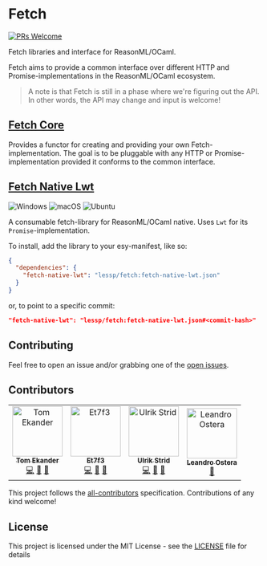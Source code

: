 # Fetch

[![PRs Welcome](https://img.shields.io/badge/PRs-welcome-brightgreen.svg)](http://makeapullrequest.com)

Fetch libraries and interface for ReasonML/OCaml.

Fetch aims to provide a common interface over different HTTP and Promise-implementations in the ReasonML/OCaml ecosystem.

> A note is that Fetch is still in a phase where we're figuring out the API. In other words, the API
> may change and input is welcome!

## [Fetch Core](./src/fetch-core)

Provides a functor for creating and providing your own Fetch-implementation. The goal is to be pluggable with any HTTP or Promise-implementation provided it conforms to the common interface.

## [Fetch Native Lwt](./src/fetch-native-lwt)

![Windows](https://github.com/lessp/fetch/workflows/Windows/badge.svg)
![macOS](https://github.com/lessp/fetch/workflows/macOS/badge.svg)
![Ubuntu](https://github.com/lessp/fetch/workflows/Ubuntu/badge.svg)

A consumable fetch-library for ReasonML/OCaml native. Uses `Lwt` for its `Promise`-implementation.

To install, add the library to your esy-manifest, like so:

```json
{
  "dependencies": {
    "fetch-native-lwt": "lessp/fetch:fetch-native-lwt.json"
  }
}
```

or, to point to a specific commit:

```json
"fetch-native-lwt": "lessp/fetch:fetch-native-lwt.json#<commit-hash>"
```

## Contributing

Feel free to open an issue and/or grabbing one of the [open issues](https://github.com/lessp/reason-fetch/issues).

## Contributors

<!-- ALL-CONTRIBUTORS-LIST:START - Do not remove or modify this section -->
<!-- prettier-ignore-start -->
<!-- markdownlint-disable -->
<table>
  <tr>
    <td align="center"><a href="https://lessp.dev/"><img src="https://avatars3.githubusercontent.com/u/17602389?v=4" width="100px;" alt="Tom Ekander"/><br /><sub><b>Tom Ekander</b></sub></a><br /><a href="https://github.com/lessp/reason-fetch/commits?author=lessp" title="Code">💻</a> <a href="#ideas-lessp" title="Ideas, Planning, & Feedback">🤔</a> <a href="https://github.com/lessp/reason-fetch/commits?author=lessp" title="Documentation">📖</a></td>
    <td align="center"><a href="https://github.com/Et7f3"><img src="https://avatars2.githubusercontent.com/u/29592775?v=4" width="100px;" alt="Et7f3"/><br /><sub><b>Et7f3</b></sub></a><br /><a href="https://github.com/lessp/reason-fetch/commits?author=Et7f3" title="Code">💻</a> <a href="#ideas-Et7f3" title="Ideas, Planning, & Feedback">🤔</a> <a href="#review-Et7f3" title="Reviewed Pull Requests">👀</a></td>
    <td align="center"><a href="https://github.com/ulrikstrid"><img src="https://avatars3.githubusercontent.com/u/1607770?v=4" width="100px;" alt="Ulrik Strid"/><br /><sub><b>Ulrik Strid</b></sub></a><br /><a href="https://github.com/lessp/reason-fetch/commits?author=ulrikstrid" title="Code">💻</a> <a href="#ideas-ulrikstrid" title="Ideas, Planning, & Feedback">🤔</a> <a href="#review-ulrikstrid" title="Reviewed Pull Requests">👀</a></td>
    <td align="center"><a href="https://ostera.io"><img src="https://avatars0.githubusercontent.com/u/854222?v=4" width="100px;" alt="Leandro Ostera"/><br /><sub><b>Leandro Ostera</b></sub></a><br /><a href="#ideas-ostera" title="Ideas, Planning, & Feedback">🤔</a></td>
  </tr>
</table>

<!-- markdownlint-enable -->
<!-- prettier-ignore-end -->

<!-- ALL-CONTRIBUTORS-LIST:END -->

This project follows the [all-contributors](https://github.com/kentcdodds/all-contributors) specification. Contributions of any kind welcome!

## License

This project is licensed under the MIT License - see the [LICENSE](./LICENSE) file for details

